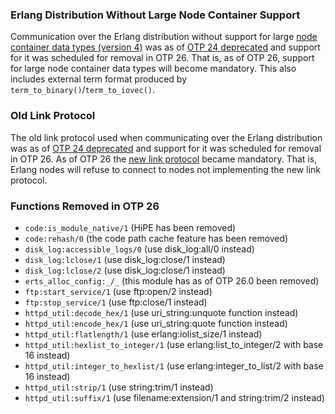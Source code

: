 <!--
%% %CopyrightBegin%
%%
%% SPDX-License-Identifier: Apache-2.0
%%
%% Copyright Ericsson AB 2023-2025. All Rights Reserved.
%%
%% Licensed under the Apache License, Version 2.0 (the "License");
%% you may not use this file except in compliance with the License.
%% You may obtain a copy of the License at
%%
%%     http://www.apache.org/licenses/LICENSE-2.0
%%
%% Unless required by applicable law or agreed to in writing, software
%% distributed under the License is distributed on an "AS IS" BASIS,
%% WITHOUT WARRANTIES OR CONDITIONS OF ANY KIND, either express or implied.
%% See the License for the specific language governing permissions and
%% limitations under the License.
%%
%% %CopyrightEnd%
-->
### Erlang Distribution Without Large Node Container Support

Communication over the Erlang distribution without support for large
[node container data types (version 4)](`e:erts:erl_dist_protocol.md#DFLAG_V4_NC`)
was as of [OTP 24 deprecated](deprecations.md#otp-24) and support for it was
scheduled for removal in OTP 26. That is, as of OTP 26, support for large node
container data types will become mandatory. This also includes external term
format produced by `term_to_binary()`/`term_to_iovec()`.

### Old Link Protocol

The old link protocol used when communicating over the Erlang distribution was
as of [OTP 24 deprecated](deprecations.md#otp-24) and support for it was
scheduled for removal in OTP 26. As of OTP 26 the
[new link protocol](`e:erts:erl_dist_protocol.md#new_link_protocol`) became
mandatory. That is, Erlang nodes will refuse to connect to nodes not
implementing the new link protocol.

### Functions Removed in OTP 26

-   `code:is_module_native/1` (HiPE has been removed)
-   `code:rehash/0` (the code path cache feature has been removed)
-   `disk_log:accessible_logs/0` (use disk_log:all/0 instead)
-   `disk_log:lclose/1` (use disk_log:close/1 instead)
-   `disk_log:lclose/2` (use disk_log:close/1 instead)
-   `erts_alloc_config:_/_` (this module has as of OTP 26.0 been removed)
-   `ftp:start_service/1` (use ftp:open/2 instead)
-   `ftp:stop_service/1` (use ftp:close/1 instead)
-   `httpd_util:decode_hex/1` (use uri_string:unquote function instead)
-   `httpd_util:encode_hex/1` (use uri_string:quote function instead)
-   `httpd_util:flatlength/1` (use erlang:iolist_size/1 instead)
-   `httpd_util:hexlist_to_integer/1` (use erlang:list_to_integer/2 with base 16
    instead)
-   `httpd_util:integer_to_hexlist/1` (use erlang:integer_to_list/2 with base 16
    instead)
-   `httpd_util:strip/1` (use string:trim/1 instead)
-   `httpd_util:suffix/1` (use filename:extension/1 and string:trim/2 instead)
